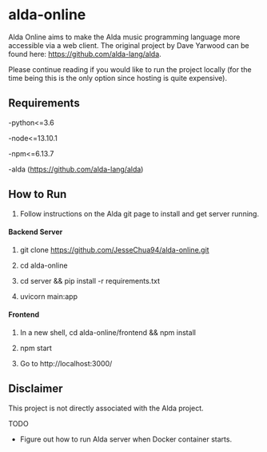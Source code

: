 # alda-online
Alda Online aims to make the Alda music programming language more accessible via a web client. The original project by Dave Yarwood can be found here: https://github.com/alda-lang/alda.


Please continue reading if you would like to run the project locally (for the time being this is the only option since hosting is quite expensive).

## Requirements

-python<=3.6 

-node<=13.10.1

-npm<=6.13.7

-alda (https://github.com/alda-lang/alda)

## How to Run

1. Follow instructions on the Alda git page to install and get server running.

#### Backend Server

1. git clone https://github.com/JesseChua94/alda-online.git

2. cd alda-online

3. cd server && pip install -r requirements.txt

4. uvicorn main:app

#### Frontend
1. In a new shell, cd alda-online/frontend && npm install

2. npm start

3. Go to http://localhost:3000/


## Disclaimer

This project is not directly associated with the Alda project.

TODO
- Figure out how to run Alda server when Docker container starts.
